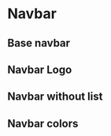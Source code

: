 # Navbar

## Base navbar

<code-preview>
  <template>
    <nav class="flex flex-col items-center justify-between px-3 py-3 bg-gray-100 md:py-1 md:flex-row">
      <div class="flex items-center justify-between w-full h-full md:w-auto md:mr-6">
        <a href="#!" class="w-auto text-xl text-current no-underline whitespace-no-wrap">
          Navbar
        </a>
        <button type="button" aria-controls="navbarSupportedContent" aria-expanded="false" aria-label="Toggle navigation" class="md:hidden">
          <i class="fa-solid fa-xl fa-bars"></i>
        </button>
      </div>
      <div class="flex-col flex-wrap items-center justify-between hidden w-full md:flex-row md:flex md:text-center">
        <ul class="flex flex-col flex-wrap justify-between w-full md:flex-row md:w-auto">
          <li>
            <a
              href="#"
              class="inline-block py-3 text-base font-normal leading-6 text-current no-underline align-middle border-transparent border-solid rounded opacity-100 cursor-pointer md:px-3 hover:opacity-75 active:opacity-100">
              Home
            </a>
          </li>
          <li>
            <a
              href="#"
              class="inline-block py-3 text-base font-normal leading-6 text-current no-underline align-middle border-transparent border-solid rounded opacity-50 cursor-pointer md:px-3 hover:opacity-75 active:opacity-100">
              Link
            </a>
          </li>
          <li>
            <details class="inline-block dropdown">
              <summary
                class="inline-block py-3 text-base font-normal leading-6 text-current no-underline align-middle border-transparent border-solid rounded opacity-50 cursor-pointer md:px-3 hover:opacity-75 active:opacity-100">
                Dropdown button
                <i class="fa-solid fa-caret-down"></i>
              </summary>
              <div class="absolute z-20 w-auto py-2 text-left bg-white border border-gray-400 rounded">
                <a
                  tabindex="0"
                  href="#"
                  class="block px-4 py-2 text-base font-normal leading-6 text-gray-800 no-underline align-middle cursor-pointer hover:bg-gray-300">
                  Action
                </a>
                <a
                  tabindex="0"
                  href="#"
                  class="block px-4 py-2 text-base font-normal leading-6 text-gray-800 no-underline align-middle cursor-pointer hover:bg-gray-300">
                  Another action
                </a>
                <hr />
                <a
                  tabindex="0"
                  href="#"
                  class="block px-4 py-2 text-base font-normal leading-6 text-gray-800 no-underline align-middle cursor-pointer hover:bg-gray-300">
                  Something else here
                </a>
              </div>
            </details>
          </li>
          <li>
            <a
              class="inline-block py-3 text-base font-normal leading-6 text-current no-underline align-middle border-transparent border-solid rounded opacity-25 cursor-not-allowed pointer-events-none md:px-3 hover:gray-gray-700 hover:opacity-75 active:opacity-100">
              Disabled
            </a>
          </li>
        </ul>
        <form class="w-full md:w-auto">
          <input
            type="search"
            placeholder="Search"
            aria-label="Search"
            class="px-3 py-2 placeholder-gray-600 align-middle bg-white border border-gray-400 rounded outline-none focus:border-blue-600 focus:shadow-outline" />
          <button
            type="button"
            class="inline-block px-3 py-2 my-1 text-base font-normal leading-6 text-center text-green-500 align-middle transition-colors duration-200 border border-green-500 border-solid rounded cursor-pointer hover:text-white hover:bg-green-500 active:text-white active:bg-green-500">
            Search
          </button>
        </form>
      </div>
    </nav>
  </template>
</code-preview>

## Navbar Logo

<code-preview>
  <template>
    <nav class="flex flex-col items-center justify-between px-3 py-3 bg-gray-100 md:py-1 md:flex-row">
      <div class="flex items-center justify-between w-full h-full md:w-auto md:mr-6">
        <a href="#!" class="w-auto text-xl text-current no-underline whitespace-no-wrap">
          <img src="/boowindcss.svg" alt="boowindcss" class="inline-block w-8 mr-1" />
          Navbar
        </a>
        <button type="button" aria-controls="navbarSupportedContent" aria-expanded="false" aria-label="Toggle navigation" class="md:hidden">
          <i class="fa-solid fa-xl fa-bars"></i>
        </button>
      </div>
      <div class="flex-col flex-wrap items-center justify-between hidden w-full md:flex-row md:flex md:text-center">
        <ul class="flex flex-col flex-wrap justify-between w-full md:flex-row md:w-auto">
          <li>
            <a
              href="#"
              class="inline-block py-3 text-base font-normal leading-6 text-current no-underline align-middle border-transparent border-solid rounded opacity-100 cursor-pointer md:px-3 hover:opacity-75 active:opacity-100">
              Home
            </a>
          </li>
          <li>
            <details class="inline-block dropdown">
              <summary
                class="inline-block py-3 text-base font-normal leading-6 text-current no-underline align-middle border-transparent border-solid rounded opacity-50 cursor-pointer md:px-3 hover:opacity-75 active:opacity-100">
                Dropdown button
                <i class="fa-solid fa-caret-down"></i>
              </summary>
              <div class="absolute z-20 w-auto py-2 text-left bg-white border border-gray-400 rounded">
                <a
                  tabindex="0"
                  href="#"
                  class="block px-4 py-2 text-base font-normal leading-6 text-gray-800 no-underline align-middle cursor-pointer hover:bg-gray-300">
                  Action
                </a>
                <a
                  tabindex="0"
                  href="#"
                  class="block px-4 py-2 text-base font-normal leading-6 text-gray-800 no-underline align-middle cursor-pointer hover:bg-gray-300">
                  Another action
                </a>
                <hr />
                <a
                  tabindex="0"
                  href="#"
                  class="block px-4 py-2 text-base font-normal leading-6 text-gray-800 no-underline align-middle cursor-pointer hover:bg-gray-300">
                  Something else here
                </a>
              </div>
            </details>
          </li>
          <li>
            <a
              class="inline-block py-3 text-base font-normal leading-6 text-current no-underline align-middle border-transparent border-solid rounded opacity-25 cursor-not-allowed pointer-events-none md:px-3 hover:gray-gray-700 hover:opacity-75 active:opacity-100">
              Disabled
            </a>
          </li>
        </ul>
        <form class="w-full md:w-auto">
          <input
            type="search"
            placeholder="Search"
            aria-label="Search"
            class="px-3 py-2 placeholder-gray-600 align-middle bg-white border border-gray-400 rounded outline-none focus:border-blue-600 focus:shadow-outline" />
          <button
            type="button"
            class="inline-block px-3 py-2 my-1 text-base font-normal leading-6 text-center text-green-500 align-middle transition-colors duration-200 border border-green-500 border-solid rounded cursor-pointer hover:text-white hover:bg-green-500 active:text-white active:bg-green-500">
            Search
          </button>
        </form>
      </div>
    </nav>
  </template>
</code-preview>

## Navbar without list

<code-preview>
  <template>
    <nav class="flex flex-col items-center justify-between px-3 py-3 bg-gray-100 md:flex-row md:py-1">
      <div class="flex items-center justify-between w-full h-full md:w-auto md:mr-6">
        <a href="#!" class="w-auto text-xl text-current no-underline whitespace-no-wrap">
          <img src="/boowindcss.svg" alt="boowindcss" class="inline-block w-8 mr-1" />
          Navbar
        </a>
        <button type="button" aria-controls="navbarSupportedContent" aria-expanded="false" aria-label="Toggle navigation" class="md:hidden">
          <i class="fa-solid fa-xl fa-bars"></i>
        </button>
      </div>
      <div class="flex-col flex-wrap items-center justify-between hidden w-full md:flex-row md:flex md:text-center">
        <div class="flex flex-col flex-wrap justify-between w-full md:flex-row md:w-auto">
            <a
              href="#"
              class="inline-block py-3 text-base font-normal leading-6 text-current no-underline align-middle border-transparent border-solid rounded opacity-100 cursor-pointer md:px-3 hover:opacity-75 active:opacity-100">
              Home
            </a>
            <details class="inline-block dropdown">
              <summary
                class="inline-block py-3 text-base font-normal leading-6 text-current no-underline align-middle border-transparent border-solid rounded opacity-50 cursor-pointer md:px-3 hover:opacity-75 active:opacity-100">
                Dropdown button
                <i class="fa-solid fa-caret-down"></i>
              </summary>
              <div class="absolute z-20 w-auto py-2 text-left bg-white border border-gray-400 rounded">
                <a
                  tabindex="0"
                  href="#"
                  class="block px-4 py-2 text-base font-normal leading-6 text-gray-800 no-underline align-middle cursor-pointer hover:bg-gray-300">
                  Action
                </a>
                <a
                  tabindex="0"
                  href="#"
                  class="block px-4 py-2 text-base font-normal leading-6 text-gray-800 no-underline align-middle cursor-pointer hover:bg-gray-300">
                  Another action
                </a>
                <hr />
                <a
                  tabindex="0"
                  href="#"
                  class="block px-4 py-2 text-base font-normal leading-6 text-gray-800 no-underline align-middle cursor-pointer hover:bg-gray-300">
                  Something else here
                </a>
              </div>
            </details>
            <a
              class="inline-block py-3 text-base font-normal leading-6 text-current no-underline align-middle border-transparent border-solid rounded opacity-25 cursor-not-allowed pointer-events-none md:px-3 hover:opacity-75 active:opacity-100">
              Disabled
            </a>
        </div>
        <form class="w-full md:w-auto">
          <input
            type="search"
            placeholder="Search"
            aria-label="Search"
            class="px-3 py-2 placeholder-gray-600 align-middle bg-white border border-gray-400 rounded outline-none focus:border-blue-600 focus:shadow-outline" />
          <button
            type="button"
            class="inline-block px-3 py-2 my-1 text-base font-normal leading-6 text-center text-green-500 align-middle transition-colors duration-200 border border-green-500 border-solid rounded cursor-pointer hover:text-white hover:bg-green-500 active:text-white active:bg-green-500">
            Search
          </button>
        </form>
      </div>
    </nav>
  </template>
</code-preview>

## Navbar colors

<code-preview>
  <template>
    <nav class="flex flex-col items-center justify-between px-3 py-3 text-white bg-blue-600 md:flex-row md:py-1">
      <div class="flex items-center justify-between w-full h-full md:w-auto md:mr-6">
        <a href="#!" class="w-auto text-xl text-current no-underline whitespace-no-wrap">
          <img src="/boowindcss.svg" alt="boowindcss" class="inline-block w-8 mr-1" />
          Navbar
        </a>
        <button type="button" aria-controls="navbarSupportedContent" aria-expanded="false" aria-label="Toggle navigation" class="md:hidden">
          <i class="fa-solid fa-xl fa-bars"></i>
        </button>
      </div>
      <div class="flex-col flex-wrap items-center justify-between hidden w-full md:flex-row md:flex md:text-center">
        <div class="flex flex-col flex-wrap justify-between w-full md:flex-row md:w-auto">
            <a
              href="#"
              class="inline-block py-3 text-base font-normal leading-6 text-current no-underline align-middle border-transparent border-solid rounded cursor-pointer md:px-3 hover:opacity-75 active:opacity-100">
              Home
            </a>
            <details class="inline-block dropdown">
              <summary
                class="inline-block py-3 text-base font-normal leading-6 text-current no-underline align-middle border-transparent border-solid rounded opacity-50 cursor-pointer md:px-3 hover:opacity-75 active:opacity-100">
                Dropdown button
                <i class="fa-solid fa-caret-down"></i>
              </summary>
              <div class="absolute z-20 w-auto py-2 text-left bg-white border border-gray-400 rounded">
                <a
                  tabindex="0"
                  href="#"
                  class="block px-4 py-2 text-base font-normal leading-6 text-gray-800 no-underline align-middle cursor-pointer hover:bg-gray-300">
                  Action
                </a>
                <a
                  tabindex="0"
                  href="#"
                  class="block px-4 py-2 text-base font-normal leading-6 text-gray-800 no-underline align-middle cursor-pointer hover:bg-gray-300">
                  Another action
                </a>
                <hr />
                <a
                  tabindex="0"
                  href="#"
                  class="block px-4 py-2 text-base font-normal leading-6 text-gray-800 no-underline align-middle cursor-pointer hover:bg-gray-300">
                  Something else here
                </a>
              </div>
            </details>
            <a
              class="inline-block py-3 text-base font-normal leading-6 text-current no-underline align-middle border-transparent border-solid rounded opacity-25 cursor-not-allowed pointer-events-none md:px-3 hover:opacity-75 active:opacity-100">
              Disabled
            </a>
        </div>
        <form class="w-full md:w-auto">
          <input
            type="search"
            placeholder="Search"
            aria-label="Search"
            class="px-3 py-2 placeholder-gray-600 align-middle bg-white border border-gray-400 rounded outline-none focus:border-blue-600 focus:shadow-outline" />
          <button
            type="button"
            class="inline-block px-3 py-2 m-1 text-base font-normal leading-6 text-center text-gray-200 align-middle transition-colors duration-200 border border-gray-200 border-solid rounded cursor-pointer hover:text-black hover:bg-gray-200 active:text-black active:bg-gray-200">
            Search
          </button>
        </form>
      </div>
    </nav>
  </template>
</code-preview>

<code-preview>
  <template>
    <nav class="flex flex-col items-center justify-between px-3 py-3 text-white bg-gray-800 md:flex-row md:py-1">
      <div class="flex items-center justify-between w-full h-full md:w-auto md:mr-6">
        <a href="#!" class="w-auto text-xl text-current no-underline whitespace-no-wrap">
          <img src="/boowindcss.svg" alt="boowindcss" class="inline-block w-8 mr-1" />
          Navbar
        </a>
        <button type="button" aria-controls="navbarSupportedContent" aria-expanded="false" aria-label="Toggle navigation" class="md:hidden">
          <i class="fa-solid fa-xl fa-bars"></i>
        </button>
      </div>
      <div class="flex-col flex-wrap items-center justify-between hidden w-full md:flex-row md:flex md:text-center">
        <div class="flex flex-col flex-wrap justify-between w-full md:flex-row md:w-auto">
            <a
              href="#"
              class="inline-block py-3 text-base font-normal leading-6 text-current no-underline align-middle border-transparent border-solid rounded cursor-pointer md:px-3 hover:opacity-75 active:opacity-100">
              Home
            </a>
            <details class="inline-block dropdown">
              <summary
                class="inline-block py-3 text-base font-normal leading-6 text-current no-underline align-middle border-transparent border-solid rounded opacity-50 cursor-pointer md:px-3 hover:opacity-75 active:opacity-100">
                Dropdown button
                <i class="fa-solid fa-caret-down"></i>
              </summary>
              <div class="absolute z-20 w-auto py-2 text-left bg-white border border-gray-400 rounded">
                <a
                  tabindex="0"
                  href="#"
                  class="block px-4 py-2 text-base font-normal leading-6 text-gray-800 no-underline align-middle cursor-pointer hover:bg-gray-300">
                  Action
                </a>
                <a
                  tabindex="0"
                  href="#"
                  class="block px-4 py-2 text-base font-normal leading-6 text-gray-800 no-underline align-middle cursor-pointer hover:bg-gray-300">
                  Another action
                </a>
                <hr />
                <a
                  tabindex="0"
                  href="#"
                  class="block px-4 py-2 text-base font-normal leading-6 text-gray-800 no-underline align-middle cursor-pointer hover:bg-gray-300">
                  Something else here
                </a>
              </div>
            </details>
            <a
              class="inline-block py-3 text-base font-normal leading-6 text-current no-underline align-middle border-transparent border-solid rounded opacity-25 cursor-not-allowed pointer-events-none md:px-3 hover:opacity-75 active:opacity-100">
              Disabled
            </a>
        </div>
        <form class="w-full md:w-auto">
          <input
            type="search"
            placeholder="Search"
            aria-label="Search"
            class="px-3 py-2 placeholder-gray-600 align-middle bg-white border border-gray-400 rounded outline-none focus:border-blue-600 focus:shadow-outline" />
          <button
            type="button"
            class="inline-block px-3 py-2 m-1 text-base font-normal leading-6 text-center text-gray-200 align-middle transition-colors duration-200 border border-gray-200 border-solid rounded cursor-pointer hover:text-black hover:bg-gray-200 active:text-black active:bg-gray-200">
            Search
          </button>
        </form>
      </div>
    </nav>
  </template>
</code-preview>

<code-preview>
  <template>
    <nav class="flex flex-col items-center justify-between px-3 py-3 text-white bg-teal-500 md:flex-row md:py-1">
      <div class="flex items-center justify-between w-full h-full md:w-auto md:mr-6">
        <a href="#!" class="w-auto text-xl text-current no-underline whitespace-no-wrap">
          <img src="/boowindcss.svg" alt="boowindcss" class="inline-block w-8 mr-1" />
          Navbar
        </a>
        <button type="button" aria-controls="navbarSupportedContent" aria-expanded="false" aria-label="Toggle navigation" class="md:hidden">
          <i class="fa-solid fa-xl fa-bars"></i>
        </button>
      </div>
      <div class="flex-col flex-wrap items-center justify-between hidden w-full md:flex-row md:flex md:text-center">
        <div class="flex flex-col flex-wrap justify-between w-full md:flex-row md:w-auto">
            <a
              href="#"
              class="inline-block py-3 text-base font-normal leading-6 text-current no-underline align-middle border-transparent border-solid rounded cursor-pointer md:px-3 hover:opacity-75 active:opacity-100">
              Home
            </a>
            <details class="inline-block dropdown">
              <summary
                class="inline-block py-3 text-base font-normal leading-6 text-current no-underline align-middle border-transparent border-solid rounded opacity-50 cursor-pointer md:px-3 hover:opacity-75 active:opacity-100">
                Dropdown button
                <i class="fa-solid fa-caret-down"></i>
              </summary>
              <div class="absolute z-20 w-auto py-2 text-left bg-white border border-gray-400 rounded">
                <a
                  tabindex="0"
                  href="#"
                  class="block px-4 py-2 text-base font-normal leading-6 text-gray-800 no-underline align-middle cursor-pointer hover:bg-gray-300">
                  Action
                </a>
                <a
                  tabindex="0"
                  href="#"
                  class="block px-4 py-2 text-base font-normal leading-6 text-gray-800 no-underline align-middle cursor-pointer hover:bg-gray-300">
                  Another action
                </a>
                <hr />
                <a
                  tabindex="0"
                  href="#"
                  class="block px-4 py-2 text-base font-normal leading-6 text-gray-800 no-underline align-middle cursor-pointer hover:bg-gray-300">
                  Something else here
                </a>
              </div>
            </details>
            <a
              class="inline-block py-3 text-base font-normal leading-6 text-current no-underline align-middle border-transparent border-solid rounded opacity-25 cursor-not-allowed pointer-events-none md:px-3 hover:opacity-75 active:opacity-100">
              Disabled
            </a>
        </div>
        <form class="w-full md:w-auto">
          <input
            type="search"
            placeholder="Search"
            aria-label="Search"
            class="px-3 py-2 placeholder-gray-600 align-middle bg-white border border-gray-400 rounded outline-none focus:border-blue-600 focus:shadow-outline" />
          <button
            type="button"
            class="inline-block px-3 py-2 m-1 text-base font-normal leading-6 text-center text-gray-200 align-middle transition-colors duration-200 border border-gray-200 border-solid rounded cursor-pointer hover:text-black hover:bg-gray-200 active:text-black active:bg-gray-200">
            Search
          </button>
        </form>
      </div>
    </nav>
  </template>
</code-preview>

